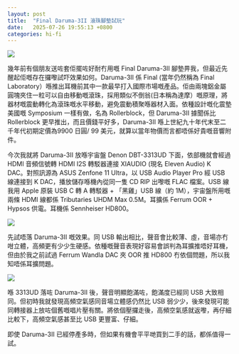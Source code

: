 ```yaml
---
layout: post
title:  "Final Daruma-3II 滾珠腳墊試玩"
date:   2025-07-26 19:55:13 +0800
categories: hi-fi
---
```

![](https://pub-8c1ddb5aa2ec46d28f40b4295cf14b39.r2.dev/2025/08/b682ec7fe62ff79ce2fb7704a374fbe0.jpeg)

幾年前有個朋友送咗套佢擺咗好耐冇用嘅 Final Daruma-3II 腳墊畀我，但最近先醒起佢嘅存在攞嚟試吓效果如何。Daruma-3II 係 Final (當年仍然稱為 Final Laboratory）喺推出耳機前其中一款最早打入國際市場嘅產品。佢由兩塊鋁金屬圓塊夾住一粒可以自由移動嘅滾珠，採用類似不倒翁(日本稱為達摩）嘅原理，將器材嘅震動轉化為滾珠嘅水平移動，避免震動積聚喺器材入面。依種設計嘅化震墊美國嘅 Symposium 一樣有做，名為 Rollerblock，但 Daruma-3II 據聞係比 Rollerblock 更早推出，而且價錢平好多，Daruma-3II 喺上世紀九十年代末至二千年代初期定價為9900 日圓/ 99 美元，就算以當年物價而言都唔係好貴嘅音響附件。

今次我就將 Daruma-3II 放喺宇宙盤 Denon DBT-3313UD 下面，依部機就會經過 HDMI 音頻信號轉 HDMI I2S 轉駁器連接 XIAUDIO (現名 Eleven Audio) K DAC。對照訊源為 ASUS Zenfone 11 Ultra，以 USB Audio Player Pro 經 USB 線連接到 K DAC，播放儲存喺機內從同一隻 CD RIP 出嚟嘅 FLAC 檔案。USB 線我用 Apple 原裝 USB C 轉 A 轉駁器 + 「黑雞」USB 線（約 1M），宇宙盤所用嘅兩條 HDMI 線都係 Tributaries UHDM Max 0.5M。耳擴係 Ferrum OOR + Hypsos 供電。耳機係 Sennheiser HD800。

![](https://pub-8c1ddb5aa2ec46d28f40b4295cf14b39.r2.dev/2025/08/3c79a1f26583a91adae2b9682c59772c.jpeg)

先試唔落 Daruma-3II 嘅效果。同 USB 輸出相比，聲音會比較薄、虛，音場亦冇咁立體，高頻更有少少生硬感。依種嘅聲音表現好容易會誤判為耳擴推唔好耳機，但由於我之前試過 Ferrum Wandla DAC 夾 OOR 推 HD800 冇依個問題，所以我知唔係耳擴問題。

![](https://pub-8c1ddb5aa2ec46d28f40b4295cf14b39.r2.dev/2025/08/6d14d1e747a25701b0004acc4b2ab6c2.jpeg)

喺 3313UD 落咗 Daruma-3II 後，聲音明顯飽滿咗，飽滿度已經同 USB 大致相同。但初時我就發現高頻空氣感同音場立體感仍然比 USB 弱少少，後來發現可能同轉接器上放咗個舊嘅唱片壓有關。將依個壓攞走後，高頻空氣感就返嚟，再仔細比較下，高頻空氣感甚至比 USB 更豐富、仔細。

即使 Daruma-3II 已經停產多時，但如果有機會平平哋買到二手的話，都係值得一試。